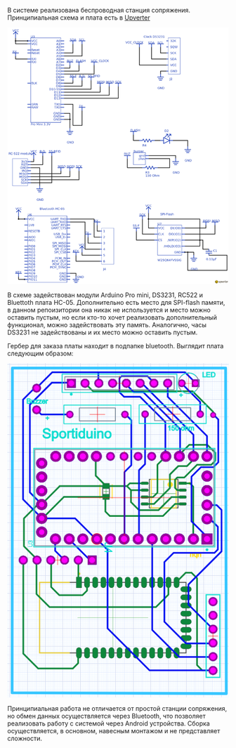 В системе реализована беспроводная станция сопряжения. Принципиальная схема и плата есть в [Upverter](https://upverter.com/AlexanderVolikov/55b140a993222192/Sportiduino-BTstantion/)

![](/Master%20station/hardware/bluetooth/BTstation.png)

В схеме задействован модули Arduino Pro mini, DS3231, RC522 и Bluettoth плата HC-05. Дополнительно есть место для SPI-flash памяти, в данном репоизитории она никак не используется и место можно оставить пустым, но если кто-то хочет реализовать дополнительный функционал, можно задействовать эту память. Аналогично, часы DS3231 не задействованы и их место можно оставить пустым.

Гербер для заказа платы находит в подпапке bluetooth. Выглядит плата следующим образом:

![](/Master%20station/hardware/bluetooth/PCB_BTstation.PNG)

Принципиальная работа не отличается от простой станции сопряжения, но обмен данных осуществляется через Bluetooth, что позволяет реализовать работу с системой через Android устройства. Сборка осуществляется, в основном, навесным монтажом и не представляет сложности.